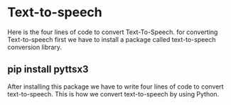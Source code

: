 # Text-to-speech

Here is the four lines of code to convert Text-To-Speech.
for converting Text-to-speech first we have to install a package called text-to-speech conversion library. 

## pip install pyttsx3

After installing this package we have to write four lines of code to convert text-to-speech.
This is how we convert text-to-speech by using Python.
